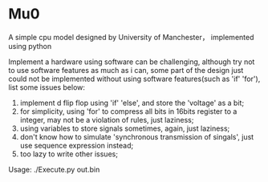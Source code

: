 # Mu0
A simple cpu model designed by University of Manchester， implemented using python


Implement a hardware using software can be challenging, although try not to use software features as much as i can, some part of the design just could not be implemented without using software features(such as 'if' 'for'), list some issues below:

1. implement d flip flop using 'if' 'else', and store the 'voltage' as a bit;
2. for simplicity, using 'for' to compress all bits in 16bits register to a integer, may not be a violation of rules, just laziness;
3. using variables to store signals sometimes, again, just laziness;
4. don't know how to simulate 'synchronous transmission of singals', just use sequence expression instead;
5. too lazy to write other issues;


Usage:
     ./Execute.py out.bin
